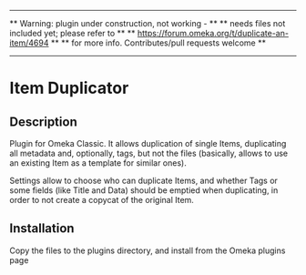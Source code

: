 *******************************************************
** Warning: plugin under construction, not working - **
** needs files not included yet; please refer to     **
** https://forum.omeka.org/t/duplicate-an-item/4694  **
** for more info. Contributes/pull requests welcome  **
*******************************************************

# Item Duplicator

## Description

Plugin for Omeka Classic. It allows duplication of single Items, duplicating all metadata and, optionally, tags, but not the files (basically, allows to use an existing Item as a template for similar ones).

Settings allow to choose who can duplicate Items, and whether Tags or some fields (like Title and Data) should be emptied when duplicating, in order to not create a copycat of the original Item.

## Installation

Copy the files to the plugins directory, and install from the Omeka plugins page
